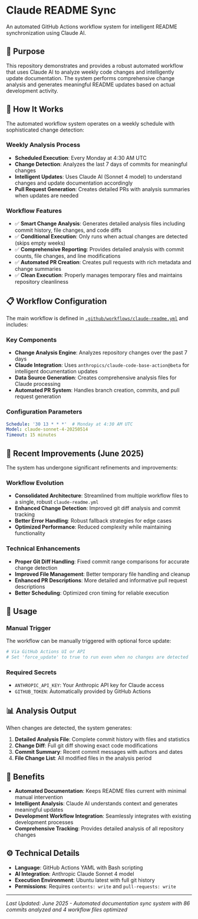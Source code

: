 # Claude README Sync

An automated GitHub Actions workflow system for intelligent README synchronization using Claude AI.

## 🎯 Purpose

This repository demonstrates and provides a robust automated workflow that uses Claude AI to analyze weekly code changes and intelligently update documentation. The system performs comprehensive change analysis and generates meaningful README updates based on actual development activity.

## 🤖 How It Works

The automated workflow system operates on a weekly schedule with sophisticated change detection:

### Weekly Analysis Process
- **Scheduled Execution**: Every Monday at 4:30 AM UTC  
- **Change Detection**: Analyzes the last 7 days of commits for meaningful changes
- **Intelligent Updates**: Uses Claude AI (Sonnet 4 model) to understand changes and update documentation accordingly
- **Pull Request Generation**: Creates detailed PRs with analysis summaries when updates are needed

### Workflow Features
- ✅ **Smart Change Analysis**: Generates detailed analysis files including commit history, file changes, and code diffs
- ✅ **Conditional Execution**: Only runs when actual changes are detected (skips empty weeks)
- ✅ **Comprehensive Reporting**: Provides detailed analysis with commit counts, file changes, and line modifications
- ✅ **Automated PR Creation**: Creates pull requests with rich metadata and change summaries
- ✅ **Clean Execution**: Properly manages temporary files and maintains repository cleanliness

## 📋 Workflow Configuration

The main workflow is defined in [`.github/workflows/claude-readme.yml`](.github/workflows/claude-readme.yml) and includes:

### Key Components
- **Change Analysis Engine**: Analyzes repository changes over the past 7 days
- **Claude Integration**: Uses `anthropics/claude-code-base-action@beta` for intelligent documentation updates
- **Data Source Generation**: Creates comprehensive analysis files for Claude processing
- **Automated PR System**: Handles branch creation, commits, and pull request generation

### Configuration Parameters
```yaml
Schedule: '30 13 * * *'  # Monday at 4:30 AM UTC
Model: claude-sonnet-4-20250514
Timeout: 15 minutes
```

## 🔧 Recent Improvements (June 2025)

The system has undergone significant refinements and improvements:

### Workflow Evolution
- **Consolidated Architecture**: Streamlined from multiple workflow files to a single, robust `claude-readme.yml`
- **Enhanced Change Detection**: Improved git diff analysis and commit tracking
- **Better Error Handling**: Robust fallback strategies for edge cases
- **Optimized Performance**: Reduced complexity while maintaining functionality

### Technical Enhancements
- **Proper Git Diff Handling**: Fixed commit range comparisons for accurate change detection
- **Improved File Management**: Better temporary file handling and cleanup
- **Enhanced PR Descriptions**: More detailed and informative pull request descriptions
- **Better Scheduling**: Optimized cron timing for reliable execution

## 🚀 Usage

### Manual Trigger
The workflow can be manually triggered with optional force update:

```bash
# Via GitHub Actions UI or API
# Set 'force_update' to true to run even when no changes are detected
```

### Required Secrets
- `ANTHROPIC_API_KEY`: Your Anthropic API key for Claude access
- `GITHUB_TOKEN`: Automatically provided by GitHub Actions

## 📊 Analysis Output

When changes are detected, the system generates:

1. **Detailed Analysis File**: Complete commit history with files and statistics
2. **Change Diff**: Full git diff showing exact code modifications  
3. **Commit Summary**: Recent commit messages with authors and dates
4. **File Change List**: All modified files in the analysis period

## 🎯 Benefits

- **Automated Documentation**: Keeps README files current with minimal manual intervention
- **Intelligent Analysis**: Claude AI understands context and generates meaningful updates
- **Development Workflow Integration**: Seamlessly integrates with existing development processes
- **Comprehensive Tracking**: Provides detailed analysis of all repository changes

## ⚙️ Technical Details

- **Language**: GitHub Actions YAML with Bash scripting
- **AI Integration**: Anthropic Claude Sonnet 4 model
- **Execution Environment**: Ubuntu latest with full git history
- **Permissions**: Requires `contents: write` and `pull-requests: write`

---

*Last Updated: June 2025 - Automated documentation sync system with 86 commits analyzed and 4 workflow files optimized*